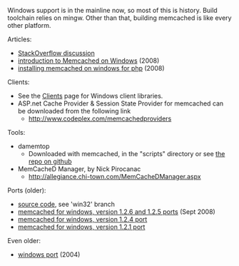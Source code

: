 Windows support is in the mainline now, so most of this is history.  Build toolchain relies on mingw.  Other than that, building memcached is like every other platform.

Articles:
  * [StackOverflow discussion](http://stackoverflow.com/questions/8896/memcached-on-windows-x64)
  * [introduction to Memcached on Windows](http://codebetter.com/blogs/karlseguin/archive/2008/07/07/scale-cheaply-memcached.aspx) (2008)
  * [installing memcached on windows for php](http://pureform.wordpress.com/2008/01/10/installing-memcache-on-windows-for-php) (2008)

Clients:
  * See the [Clients](Clients.md) page for Windows client libraries.
  * ASP.net Cache Provider & Session State Provider for memcached can be downloaded from the following link
    * http://www.codeplex.com/memcachedproviders

Tools:
  * damemtop
    * Downloaded with memcached, in the "scripts" directory or see [the repo on github](http://github.com/memcached/memcached/tree/master/scripts/)
  * MemCacheD Manager, by Nick Pirocanac
    * http://allegiance.chi-town.com/MemCacheDManager.aspx

Ports (older):
  * [source code](http://github.com/CaptTofu/memcached), see 'win32' branch
  * [memcached for windows, version 1.2.6 and 1.2.5 ports](http://code.jellycan.com/memcached/) (Sept 2008)
  * [memcached for windows, version 1.2.4 port](http://www.splinedancer.com/memcached-win32)
  * [memcached for windows, version 1.2.1 port](http://jehiah.cz/projects/memcached-win32)

Even older:
  * [windows port](http://www.ctoforaday.com/articles/000039.html) (2004)